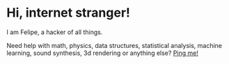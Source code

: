 # Hi, internet stranger!

I am Felipe, a hacker of all things.

Need help with math, physics, data structures, statistical analysis, machine learning, sound synthesis, 3d rendering or anything else? [Ping me!][mail]

[mail]: mailto:felipe.oltavares@gmail.com
